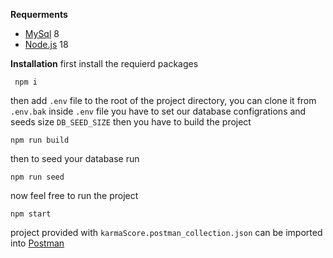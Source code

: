 **Requerments** 

 - [MySql](https://www.mysql.com/) 8 
 - [Node.js](https://nodejs.org/en/) 18

**Installation**
first install the requierd packages
   

     npm i
 then add `.env` file to the root of the project directory,
 you can clone it from `.env.bak`
 inside `.env` file you have to set our database configrations and seeds size `DB_SEED_SIZE`
 then you have to build the project 

    npm run build

then to seed your database run 

    npm run seed

now feel free to run the project

    npm start	
project provided with `karmaScore.postman_collection.json` can be imported into [Postman](https://www.postman.com/)